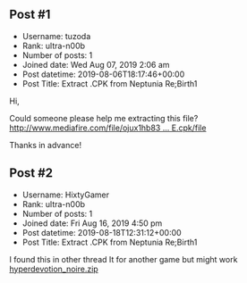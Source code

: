## Post #1
- Username: tuzoda
- Rank: ultra-n00b
- Number of posts: 1
- Joined date: Wed Aug 07, 2019 2:06 am
- Post datetime: 2019-08-06T18:17:46+00:00
- Post Title: Extract .CPK from Neptunia Re;Birth1

Hi, 

Could someone please help me extracting this file? 
[http://www.mediafire.com/file/ojux1hb83 ... E.cpk/file](http://www.mediafire.com/file/ojux1hb836nvcq8/GAME.cpk/file)

Thanks in advance!
## Post #2
- Username: HixtyGamer
- Rank: ultra-n00b
- Number of posts: 1
- Joined date: Fri Aug 16, 2019 4:50 pm
- Post datetime: 2019-08-18T12:31:12+00:00
- Post Title: Extract .CPK from Neptunia Re;Birth1

I found this in other thread
It for another game but might work
[hyperdevotion_noire.zip](https://xentaxbackup.github.io/file/16614_hyperdevotion_noire.zip)
